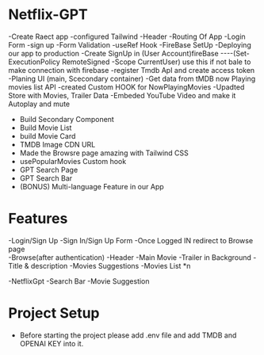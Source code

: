 # Netflix-GPT


-Create Raect app
-configured Tailwind
-Header
-Routing Of App
-Login Form
-sign up
-Form Validation
-useRef Hook
-FireBase SetUp
-Deploying our app to production
-Create SignUp in (User Account)fireBase
----(Set-ExecutionPolicy RemoteSigned -Scope CurrentUser) use this if not bale to make connection with firebase 
-register Tmdb ApI and create access token
-Planing UI (main, Scecondary container)
-Get data from tMDB now Playing movies list API
-created Custom HOOK for NowPlayingMovies
-Upadted Store with Movies, Trailer Data
-Embeded YouTube Video and make it Autoplay and mute 
- Build Secondary Component
- Build Movie List
- build Movie Card
- TMDB Image CDN URL
- Made the Browsre page amazing with Tailwind CSS
- usePopularMovies Custom hook
- GPT Search Page
- GPT Search Bar
- (BONUS) Multi-language Feature in our App



# Features
-Login/Sign Up
    -Sign In/Sign Up Form 
    -Once Logged IN redirect to Browse page   
-Browse(after authentication)
    -Header
    -Main Movie
        -Trailer in Background
        -Title & description
        -Movies Suggestions
            -Movies List *n

-NetflixGpt
    -Search Bar
        -Movie Suggestion 


# Project Setup
- Before starting the project please add .env file and add TMDB and OPENAI KEY into it.

